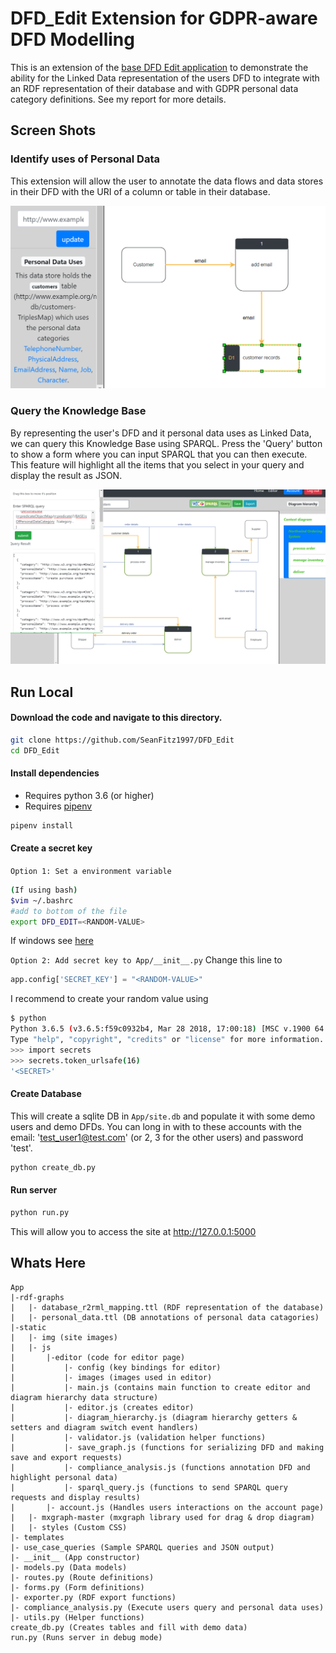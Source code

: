 # DFD_Edit Extension for GDPR-aware DFD Modelling

This is an extension of the [base DFD Edit application](https://github.com/SeanFitz1997/DFD_EDIT) to demonstrate the ability for the Linked Data representation of the users DFD to integrate with an RDF representation of their database and with GDPR personal data category definitions. See my report for more details.

## Screen Shots

### Identify uses of Personal Data
This extension will allow the user to annotate the data flows and data stores in their DFD with the URI of a column or table in their database.

![Home page](App/static/img/personal_data_highlight.png)

### Query the Knowledge Base
By representing the user's DFD and it personal data uses as Linked Data, we can query this Knowledge Base using SPARQL.
Press the 'Query' button to show a form where you can input SPARQL that you can then execute. This feature will highlight all the items that you select in your query and display the result as JSON.

![Editor](App/static/img/query2_screenshot.png)

## Run Local

#### Download the code and navigate to this directory.

```bash
git clone https://github.com/SeanFitz1997/DFD_Edit
cd DFD_Edit
```

#### Install dependencies
* Requires python 3.6 (or higher)
* Requires [pipenv](https://pypi.org/project/pipenv/)
```bash
pipenv install
```

#### Create a secret key

`Option 1: Set a environment variable`

```bash
(If using bash)
$vim ~/.bashrc
#add to bottom of the file
export DFD_EDIT=<RANDOM-VALUE>
```

If windows see [here](http://www.dowdandassociates.com/blog/content/howto-set-an-environment-variable-in-windows-command-line-and-registry/)

`Option 2: Add secret key to App/__init__.py`
Change this line to
```Python
app.config['SECRET_KEY'] = "<RANDOM-VALUE>"
```

I recommend to create your random value using
```bash
$ python
Python 3.6.5 (v3.6.5:f59c0932b4, Mar 28 2018, 17:00:18) [MSC v.1900 64 bit (AMD64)] on win32
Type "help", "copyright", "credits" or "license" for more information.
>>> import secrets
>>> secrets.token_urlsafe(16)
'<SECRET>'
```

#### Create Database
This will create a sqlite DB in `App/site.db` and populate it with some demo users and demo DFDs. You can long in with to these accounts with the email: 'test_user1@test.com' (or 2, 3 for the other users) and password 'test'. 
```bash
python create_db.py
```

#### Run server
```bash
python run.py
```

This will allow you to access the site at http://127.0.0.1:5000

## Whats Here
```
App
|-rdf-graphs
|   |- database_r2rml_mapping.ttl (RDF representation of the database)
|   |- personal_data.ttl (DB annotations of personal data catagories)
|-static
|   |- img (site images)
|   |- js
|       |-editor (code for editor page)
|           |- config (key bindings for editor)
|           |- images (images used in editor)
|           |- main.js (contains main function to create editor and diagram hierarchy data structure)
|           |- editor.js (creates editor)
|           |- diagram_hierarchy.js (diagram hierarchy getters & setters and diagram switch event handlers)
|           |- validator.js (validation helper functions)
|           |- save_graph.js (functions for serializing DFD and making save and export requests)
|           |- compliance_analysis.js (functions annotation DFD and highlight personal data)
|           |- sparql_query.js (functions to send SPARQL query requests and display results)
|       |- account.js (Handles users interactions on the account page)
|   |- mxgraph-master (mxgraph library used for drag & drop diagram)
|   |- styles (Custom CSS)
|- templates
|- use_case_queries (Sample SPARQL queries and JSON output)
|- __init__ (App constructor)
|- models.py (Data models)
|- routes.py (Route definitions)
|- forms.py (Form definitions)
|- exporter.py (RDF export functions)
|- compliance_analysis.py (Execute users query and personal data uses)
|- utils.py (Helper functions)
create_db.py (Creates tables and fill with demo data)
run.py (Runs server in debug mode)
```
